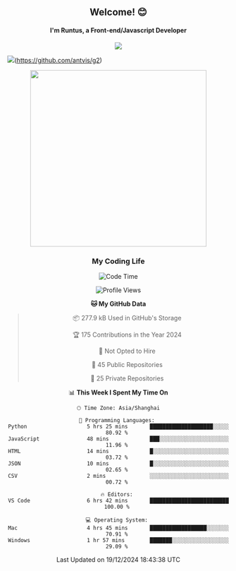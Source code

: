 

<div align="center">
    <div>    
        <h2>Welcome! 😊</h2>
        <h4> I'm Runtus, a Front-end/Javascript Developer</h4>
    </div>
    <img style="width=100%" src="https://github.com/user-attachments/assets/96bbb592-d82f-4a25-bfe7-39362c279943"> </img>
</div>


![](https://img.shields.io/endpoint?url=https://awards.antv.vision/runtus-g2-contributor.json)(https://github.com/antvis/g2)

<div align="center">
<img src="https://github-readme-stats.vercel.app/api?username=Runtus&show_icons=true&theme=tokyonight" width=400 />
</div>

<div align="center">
<h3>My Coding Life</h3>

<!--START_SECTION:waka-->
![Code Time](http://img.shields.io/badge/Code%20Time-364%20hrs%2015%20mins-blue)

![Profile Views](http://img.shields.io/badge/Profile%20Views-13-blue)

**🐱 My GitHub Data** 

> 📦 277.9 kB Used in GitHub's Storage 
 > 
> 🏆 175 Contributions in the Year 2024
 > 
> 🚫 Not Opted to Hire
 > 
> 📜 45 Public Repositories 
 > 
> 🔑 25 Private Repositories 
 > 
📊 **This Week I Spent My Time On** 

```text
🕑︎ Time Zone: Asia/Shanghai

💬 Programming Languages: 
Python                   5 hrs 25 mins       ████████████████████░░░░░   80.92 % 
JavaScript               48 mins             ███░░░░░░░░░░░░░░░░░░░░░░   11.96 % 
HTML                     14 mins             █░░░░░░░░░░░░░░░░░░░░░░░░   03.72 % 
JSON                     10 mins             █░░░░░░░░░░░░░░░░░░░░░░░░   02.65 % 
CSV                      2 mins              ░░░░░░░░░░░░░░░░░░░░░░░░░   00.72 % 

🔥 Editors: 
VS Code                  6 hrs 42 mins       █████████████████████████   100.00 % 

💻 Operating System: 
Mac                      4 hrs 45 mins       ██████████████████░░░░░░░   70.91 % 
Windows                  1 hr 57 mins        ███████░░░░░░░░░░░░░░░░░░   29.09 % 
```


 Last Updated on 19/12/2024 18:43:38 UTC
<!--END_SECTION:waka-->
</div>
